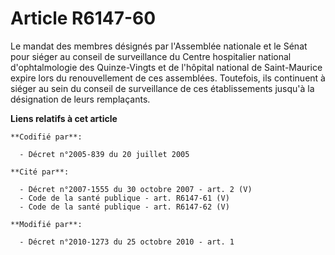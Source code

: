 # Article R6147-60

Le mandat des membres désignés par l'Assemblée nationale et le Sénat pour siéger au conseil de surveillance du Centre
hospitalier national d'ophtalmologie des Quinze-Vingts et de l'hôpital national de Saint-Maurice expire lors du
renouvellement de ces assemblées. Toutefois, ils continuent à siéger au sein du conseil de surveillance de ces établissements
jusqu'à la désignation de leurs remplaçants.

**Liens relatifs à cet article**

	**Codifié par**:

	  - Décret n°2005-839 du 20 juillet 2005

	**Cité par**:

	  - Décret n°2007-1555 du 30 octobre 2007 - art. 2 (V)
	  - Code de la santé publique - art. R6147-61 (V)
	  - Code de la santé publique - art. R6147-62 (V)

	**Modifié par**:

	  - Décret n°2010-1273 du 25 octobre 2010 - art. 1
